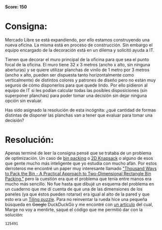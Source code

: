 #### Score: 150
# Consigna:
Mercado Libre se está expandiendo, por ello estamos construyendo una nueva oficina. La misma está en proceso de construcción. Sin embargo el equipo encargado de la decoración está en un dilema y solicitó ayuda a IT.

Tienen que decorar el muro principal de la oficina para que sea el punto focal de la oficina. El muro tiene 32 x 3 metros (ancho x alto, sin ninguna aberturas) y se quiere utilizar planchas de vinilo de 1 metro por 3 metros (ancho x alto, pueden ser dispuesta tanto horizontalmente como verticalmente) de distintos colores y patrones de diseño pero no están muy seguros de cómo disponerlos para que quede lindo. Por ello pidieron al equipo de IT si les podían calcular todas las posibles disposiciones (sin superponer planchas) para poder tomar una decisión sin dejar ninguna opción sin evaluar.

Has sido asignado la resolución de esta incógnita: ¿qué cantidad de formas distintas de disponer las planchas van a tener que evaluar para tomar una decisión?

# Resolución: 
Apenas terminé de leer la consigna pensé que se trataba de un problema de optimización. Un caso de [bin packing](https://en.wikipedia.org/wiki/Bin_packing_problem) o [2D Knapsack](https://en.wikipedia.org/wiki/Knapsack_problem) o alguno de esos que gente mucho más inteligente que yo estudia con mucho afán. Por estos derroteros me encontré un paper muy interesante llamado ["Thousand Ways to Pack the Bin - A Practical Approach to Two-Dimensional Rectangle Bin Packing."](clb.demon.fi/files/RectangleBinPack.pdf) pero la cuestión era que el problema que tenía entre manos era mucho más sencillo. No fue hasta que dibujé un esquema del problema en un cuaderno que me di cuenta de que una de las dimensiones de los paneles (ya que éstos pueden rotarse) era igual al alto de la pared y que esto era un [Tiling puzzle](https://en.wikipedia.org/wiki/Tiling_puzzle). Para no reinventar la rueda hice una pequeña búsqueda en ~~Google~~ DuckDuckGo y me encontré con [un artículo](https://www.geeksforgeeks.org/count-number-ways-tile-floor-size-n-x-m-using-1-x-m-size-tiles/) del cual, Marge no voy a mentirte, saqué el código que me permitió dar con la solución:
```
125491
```